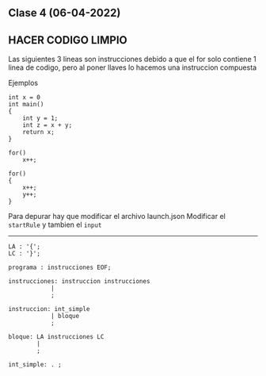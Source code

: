 ## Clase 4 (06-04-2022)

## **HACER CODIGO LIMPIO**

Las siguientes 3 lineas son instrucciones debido a que el for solo contiene 1 linea de codigo, pero al poner llaves lo hacemos una instruccion compuesta

Ejemplos
```
int x = 0
int main()
{
    int y = 1;
    int z = x + y;
    return x;
}

for()
    x++;

for()
{
    x++;
    y++;
}
```

Para depurar hay que modificar el archivo launch.json
Modificar el `startRule` y tambien el `input`

---

```
LA : '{';
LC : '}';

programa : instrucciones EOF;

instrucciones: instruccion instrucciones
            |
            ;

instruccion: int_simple
            | bloque
            ;

bloque: LA instrucciones LC
        |
        ;

int_simple: . ;
```